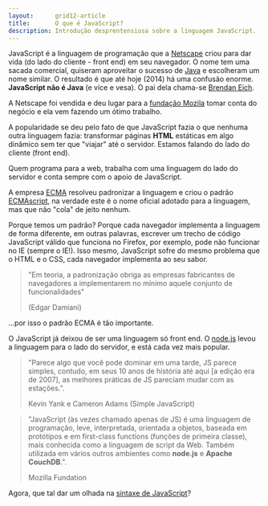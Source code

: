 ```yaml
---
layout:      grid12-article
title:       O que é JavaScript?
description: Introdução desprentensiosa sobre a linguagem JavaScript.
---
```


JavaScript é a linguagem de programação que a [Netscape](http://pt.wikipedia.org/wiki/Netscape "link-externo") criou 
para dar vida (do lado do cliente - front end) em seu navegador. O nome tem uma sacada comercial, quiseram aproveitar o 
sucesso de [Java](http://www.oracle.com/br/technologies/java/overview/index.html "link-externo") e escolheram um nome similar.
O resultado é que até hoje (2014) há uma confusão enorme. __JavaScript não é Java__ (e vice e vesa). O pai dela chama-se
[Brendan Eich](http://en.wikipedia.org/wiki/Brendan_Eich "link-externo").

A Netscape foi vendida e deu lugar para a [fundação Mozila](https://www.mozilla.org/pt-BR/ "link-externo") tomar conta do
negócio e ela vem fazendo um ótimo trabalho.

A popularidade se deu pelo fato de que JavaScript fazia o que nenhuma outra linguagem fazia: transformar páginas __HTML__
estáticas em algo dinâmico sem ter que "viajar" até o servidor. Estamos falando do lado do cliente (front end).

Quem programa para a web, trabalha com uma linguagem do lado do servidor e conta sempre com o apoio de JavaScript. 

A empresa [ECMA](http://www.ecma-international.org/ "link-externo") resolveu padronizar a linguagem e criou o padrão
[ECMAscript](http://www.ecmascript.org/ "link-externo"), na verdade este é o nome oficial adotado para a linguagem, 
mas que não "cola" de jeito nenhum. 

Porque temos um padrão? Porque cada navegador implementa a linguagem de forma diferente, em outras palavras, escrever um
trecho de código JavaScript válido que funciona no Firefox, por exemplo, pode não funcionar no IE (sempre o IE!). 
Isso mesmo, JavaScript sofre do mesmo problema que o HTML e o CSS, cada navegador implementa ao seu sabor. 

> "Em teoria, a padronização obriga as empresas fabricantes de navegadores a implementarem no mínimo aquele conjunto de
> funcionalidades" 
> 
> (Edgar Damiani)

...por isso o padrão ECMA é tão importante.

O JavaScript já deixou de ser uma linguagem só front end. O [node.js](http://nodejs.org/ "link-externo") levou a linguagem
para o lado do servidor, e está cada vez mais popular.

> "Parece algo que você pode dominar em uma tarde, JS parece simples, contudo, em seus 10 anos de história até aqui [a edição
> era de 2007], as melhores práticas de JS pareciam mudar com as estações.".
> 
> Kevin Yank e Cameron Adams (Simple JavaScript)


> "JavaScript (às vezes chamado apenas de JS) é uma linguagem de programação, leve, interpretada, orientada a objetos, 
> baseada em protótipos e em first-class functions (funções de primeira classe), mais conhecida como a linguagem de 
> script da Web. Também utilizada em vários outros ambientes como __node.js__ e __Apache CouchDB__.".
>
> Mozilla Fundation

Agora, que tal dar um olhada na [sintaxe de JavaScript](/javascript/sintaxe-basica/)?

